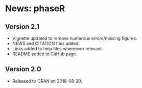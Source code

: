 # News: phaseR

## Version 2.1

- Vignette updated to remove numerous errors/missing figures.
- NEWS and CITATION files added.
- Links added to help files whereever relevant.
- README added to GitHub page.

## Version 2.0

- Released to CRAN on 2018-08-20.
